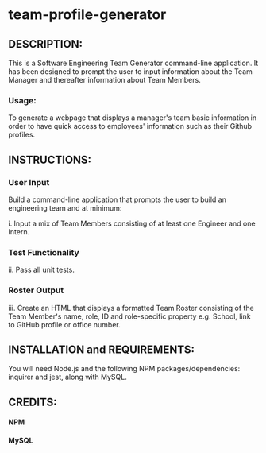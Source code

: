 # team-profile-generator

## DESCRIPTION:

This is a Software Engineering Team Generator command-line application. It has been designed to prompt the user to input information about the Team Manager and thereafter information about Team Members. 

### Usage:

To generate a webpage that displays a manager's team basic information in order to have quick access to employees' information such as their Github profiles.

## INSTRUCTIONS:

### User Input
Build a command-line application that prompts the user to build an engineering team and at minimum:

i. Input a mix of Team Members consisting of at least one Engineer and one Intern.

### Test Functionality
ii. Pass all unit tests. 

### Roster Output
iii. Create an HTML that displays a formatted Team Roster consisting of the Team Member's name, role, ID and role-specific property e.g. School, link to GitHub profile or office number.

## INSTALLATION and REQUIREMENTS:

You will need Node.js and the following NPM packages/dependencies: inquirer and jest, along with MySQL.

## CREDITS:
#### NPM
#### MySQL




